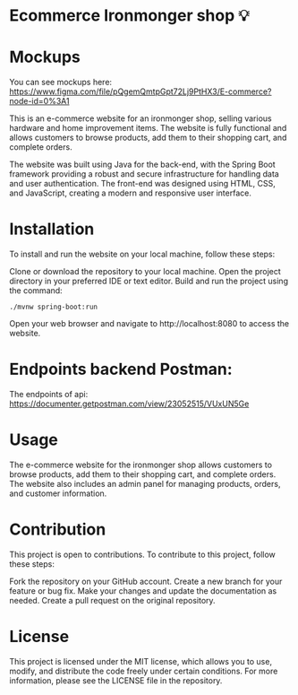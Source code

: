 # Ecommerce Ironmonger shop :bulb:
# Mockups 
You can see mockups here: https://www.figma.com/file/pQgemQmtpGpt72Lj9PtHX3/E-commerce?node-id=0%3A1

This is an e-commerce website for an ironmonger shop, selling various hardware and home improvement items. The website is fully functional and allows customers to browse products, add them to their shopping cart, and complete orders.

The website was built using Java for the back-end, with the Spring Boot framework providing a robust and secure infrastructure for handling data and user authentication. The front-end was designed using HTML, CSS, and JavaScript, creating a modern and responsive user interface.

# Installation
To install and run the website on your local machine, follow these steps:

Clone or download the repository to your local machine.
Open the project directory in your preferred IDE or text editor.
Build and run the project using the command:

``` shell
./mvnw spring-boot:run
``` 

Open your web browser and navigate to http://localhost:8080 to access the website.

# Endpoints backend Postman:
The endpoints of api: https://documenter.getpostman.com/view/23052515/VUxUN5Ge

# Usage
The e-commerce website for the ironmonger shop allows customers to browse products, add them to their shopping cart, and complete orders. The website also includes an admin panel for managing products, orders, and customer information.

# Contribution
This project is open to contributions. To contribute to this project, follow these steps:

Fork the repository on your GitHub account.
Create a new branch for your feature or bug fix.
Make your changes and update the documentation as needed.
Create a pull request on the original repository.

# License
This project is licensed under the MIT license, which allows you to use, modify, and distribute the code freely under certain conditions. For more information, please see the LICENSE file in the repository.
